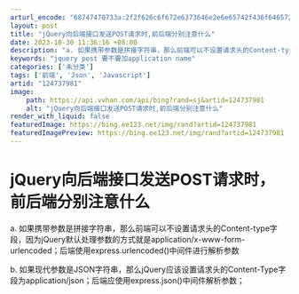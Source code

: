 ```yaml
---
arturl_encode: "68747470733a:2f2f626c6f672e6373646e2e6e65742f436f6465725f58792f:61727469636c652f64657461696c732f313234373337393831"
layout: post
title: "jQuery向后端接口发送POST请求时,前后端分别注意什么"
date: 2023-10-30 11:36:16 +08:00
description: "a. 如果携带参数是拼接字符串，那么前端可以不设置请求头的Content-type字段，因为jQue"
keywords: "jquery post 要不要加application name"
categories: ['未分类']
tags: ['前端', 'Json', 'Javascript']
artid: "124737981"
image:
    path: https://api.vvhan.com/api/bing?rand=sj&artid=124737981
    alt: "jQuery向后端接口发送POST请求时,前后端分别注意什么"
render_with_liquid: false
featuredImage: https://bing.ee123.net/img/rand?artid=124737981
featuredImagePreview: https://bing.ee123.net/img/rand?artid=124737981
---
```


# jQuery向后端接口发送POST请求时，前后端分别注意什么

a. 如果携带参数是拼接字符串，那么前端可以不设置请求头的Content-type字段，因为jQuery默认处理参数的方式就是application/x-www-form-urlencoded；后端使用express.urlencoded()中间件进行解析参数

b. 如果现代参数是JSON字符串，那么jQuery应该设置请求头的Content-Type字段为application/json；后端应使用express.json()中间件解析参数；